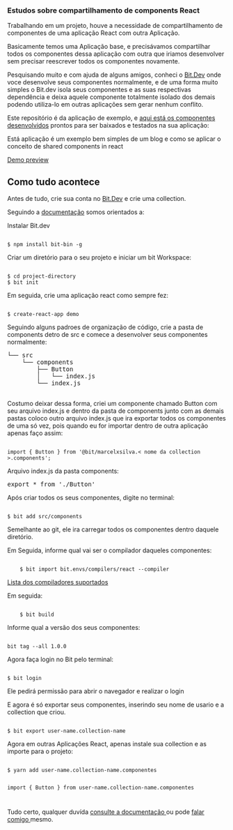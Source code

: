 ### Estudos sobre compartilhamento de components React

Trabalhando em um projeto, houve a necessidade de compartilhamento de componentes de uma aplicação React com outra Aplicação.

Basicamente temos uma Aplicação base, e precisávamos compartilhar todos os componentes dessa aplicação com outra que iriamos desenvolver
sem precisar reescrever todos os componentes novamente.

Pesquisando muito e com ajuda de alguns amigos, conheci o <a href="https://bit.dev" target="_blank">Bit.Dev</a> onde voce desenvolve seus componentes normalmente, e de uma forma muito simples o Bit.dev isola seus componentes e as suas respectivas dependência e deixa aquele componente totalmente isolado dos demais podendo utiliza-lo em outras aplicações sem gerar nenhum conflito.


Este repositório é da aplicação de exemplo, e <a href="https://bit.dev/marcelxsilva/blog-simple" target="_blank">aqui está os componentes desenvolvidos</a> prontos para ser baixados e testados na sua aplicação:

Está aplicação é um exemplo bem simples de um blog e como se aplicar o conceito de shared components in react

<a href="https://marcelxsilva-blog-simple.herokuapp.com" target="_blank">Demo preview</a>

## Como tudo acontece
Antes de tudo, crie sua conta no <a href="https://bit.dev" target="_blank">Bit.Dev</a> e crie uma collection.

Seguindo a <a href="https://docs.bit.dev" target="_blank">documentação</a>  somos orientados a:

Instalar Bit.dev

<code>
$ npm install bit-bin -g
</code>

Criar um diretório para o seu projeto e iniciar um bit Workspace:


<code>
$ cd project-directory
$ bit init
</code>

Em seguida, crie uma aplicação react como sempre fez:

<code>
$ create-react-app demo
</code>

Seguindo alguns padroes de organização de código, crie a pasta de components detro de src e comece a desenvolver seus componentes normalmente:

<pre>
└── src
    └── components
        ├── Button
        │   └── index.js
        └── index.js

</pre>
Costumo deixar dessa forma, criei um componente chamado Button com seu arquivo index.js e dentro da pasta de components junto com as demais pastas coloco outro arquivo index.js que ira exportar todos os componentes de uma só vez, pois quando eu for importar dentro de outra aplicação apenas faço assim:

<code>
import { Button } from '@bit/marcelxsilva.< nome da collection >.components';
</code>

Arquivo index.js da pasta components:

<pre>
export * from './Button'
</pre>

Após criar todos os seus componentes, digite no terminal:

<code>
$ bit add src/components
</code>

Semelhante ao git, ele ira carregar todos os componentes dentro daquele diretório.

Em Seguida, informe qual vai ser o compilador daqueles componentes:

<code>
    $ bit import bit.envs/compilers/react --compiler
</code>

 <a href="https://bit.dev/bit/envs" target="_blank">Lista dos compiladores suportados</a>


Em seguida:

<code>
    $ bit build
</code>

Informe qual a versão dos seus componentes:

<code>
bit tag --all 1.0.0
</code>


Agora faça login no Bit pelo terminal:

<code>
$ bit login
</code>

Ele pedirá permissão para abrir o navegador e realizar o login

E agora é só exportar seus componentes, inserindo seu nome de usario e a collection que criou.

<code>
$ bit export user-name.collection-name
</code>

Agora em outras Aplicações React, apenas instale sua collection e as importe para o projeto:

<code>
$ yarn add user-name.collection-name.componentes

import { Button } from  user-name.collection-name.componentes

</code>

Tudo certo, qualquer duvída <a href="https://docs.bit.dev" target="_blank"> consulte a documentação </a> ou pode <a href="mailto:maarcelomonteiro@gmail.com"> falar comigo </a> mesmo.